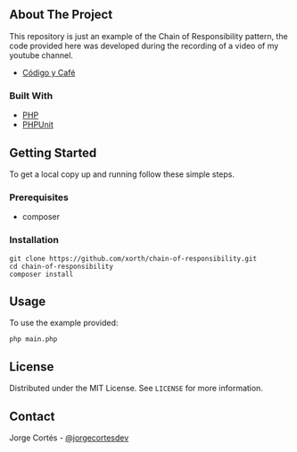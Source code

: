 ## About The Project

This repository is just an example of the Chain of Responsibility pattern, the code provided here was developed during the recording of a video of my youtube channel.

* [Código y Café](https://www.youtube.com/codigoycafe)

### Built With

* [PHP](https://www.php.net/)
* [PHPUnit](https://phpunit.de/)

## Getting Started

To get a local copy up and running follow these simple steps.

### Prerequisites

* composer 

### Installation

```shell
git clone https://github.com/xorth/chain-of-responsibility.git
cd chain-of-responsibility
composer install
```
## Usage

To use the example provided:

```shell
php main.php
```
## License

Distributed under the MIT License. See `LICENSE` for more information.

## Contact

Jorge Cortés - [@jorgecortesdev](https://twitter.com/jorgecortesdev) 
